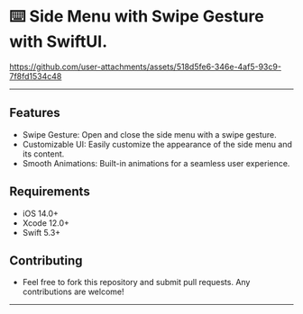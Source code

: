 ⌨️ Side Menu with Swipe Gesture with SwiftUI.
======

https://github.com/user-attachments/assets/518d5fe6-346e-4af5-93c9-7f8fd1534c48

------

Features
------

- Swipe Gesture: Open and close the side menu with a swipe gesture.
- Customizable UI: Easily customize the appearance of the side menu and its content.
- Smooth Animations: Built-in animations for a seamless user experience.

Requirements
------

- iOS 14.0+
- Xcode 12.0+
- Swift 5.3+

Contributing
------

- Feel free to fork this repository and submit pull requests. Any contributions are welcome!
------
